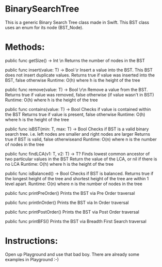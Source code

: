 # BinarySearchTree
This is a generic Binary Search Tree class made in Swift. This BST class uses an enum for its node (BST_Node).


# Methods:

public func getSize() -> Int \n
Returns the number of nodes in the BST


public func insert(value: T) -> Bool  \r
Insert a value into the BST. This BST does not insert duplicate values.
Returns true if value was inserted into the BST, false otherwise
Runtime: O(h) where h is the height of the tree


public func remove(value: T) -> Bool  \r\n
Remove a value from the BST.
Returns true if value was removed, false otherwise (if value wasn't in BST)
Runtime: O(h) where h is the height of the tree


public func contains(value: T) -> Bool
Checks if value is contained within the BST
Returns true if value is present, false otherwise
Runtime: O(h) where h is the height of the tree


public func isBST(min: T, max: T) -> Bool
Checks if BST is a valid binary search tree. i.e. left nodes are smaller and right nodes are larger
Returns true if BST is valid, false otherwiseand
Runtime: O(n) where n is the number of nodes in the tree


public func findLCA(v1: T, v2: T) -> T?
Finds lowest common ancestor of two particular values in the BST
Return the value of the LCA, or nil if there is no LCA
Runtime: O(h) where h is the height of the tree


public func isBalanced() -> Bool
Checks if BST is balanced.
Returns true if the longest height of the tree and shortest height of the tree are within 1 level apart.
Runtime: O(n) where n is the number of nodes in the tree


public func printPreOrder()
Prints the BST via Pre Order traversal


public func printInOrder()
Prints the BST via In Order traversal


public func printPostOrder()
Prints the BST via Post Order traversal


public func printBFS()
Prints the BST via Breadth First Search traversal


# Instructions:

Open up Playground and use that bad boy. There are already some examples in Playground :-)

